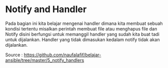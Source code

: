 # Notify and Handler

Pada bagian ini kita belajar mengenai handler dimana kita membuat sebuah kondisi tertentu misalkan perintah membuat file atau menghapus file dan Notify disini berfungsi untuk memanggil handler yang sudah kita buat tadi untuk dijalankan. Handler yang tidak dimasukan kedalam notify tidak akan dijalankan.

Source : https://github.com/naufalafif/belajar-ansible/tree/master/5_notify_handlers